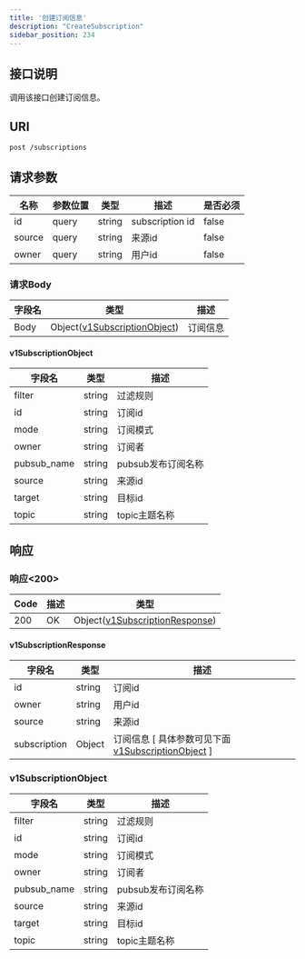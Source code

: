 ```yaml
---
title: '创建订阅信息'
description: "CreateSubscription"
sidebar_position: 234
---
```

## 接口说明
调用该接口创建订阅信息。

## URI

```
post /subscriptions
```

## 请求参数

| 名称 | 参数位置 | 类型 | 描述 |  是否必须 |
| ---- | ---------- | ----------- | ----------- | ----------- | 
| id | query | string | subscription id |  false |
| source | query | string | 来源id |  false |
| owner | query | string | 用户id |  false |

### 请求Body
| 字段名 | 类型 | 描述 |
| ----------- | ------ | ------ |
| Body | Object([v1SubscriptionObject](#v1SubscriptionObject)) | 订阅信息 |

#### v1SubscriptionObject

| 字段名 | 类型 | 描述 |
| ---- | ---- | ----------- | 
| filter | string | 过滤规则 | 
| id | string | 订阅id | 
| mode | string | 订阅模式 | 
| owner | string | 订阅者 | 
| pubsub_name | string | pubsub发布订阅名称 | 
| source | string | 来源id | 
| target | string | 目标id | 
| topic | string | topic主题名称 |






## 响应


### 响应<200>
| Code | 描述 | 类型 |
| ---- | ----------- | ------ | 
| 200 | OK | Object([v1SubscriptionResponse](#v1SubscriptionResponse)) |

#### v1SubscriptionResponse

| 字段名 | 类型 | 描述 |
| ---- | ---- | ----------- | 
| id | string | 订阅id | 
| owner | string | 用户id | 
| source | string | 来源id |
| subscription | Object | 订阅信息 [ 具体参数可见下面 [v1SubscriptionObject](#v1SubscriptionObject) ]  |


### v1SubscriptionObject
| 字段名 | 类型 | 描述 |
| ---- | ---- | ----------- | 
| filter | string | 过滤规则 | 
| id | string | 订阅id | 
| mode | string | 订阅模式 | 
| owner | string | 订阅者 | 
| pubsub_name | string | pubsub发布订阅名称 | 
| source | string | 来源id | 
| target | string | 目标id | 
| topic | string | topic主题名称 |







